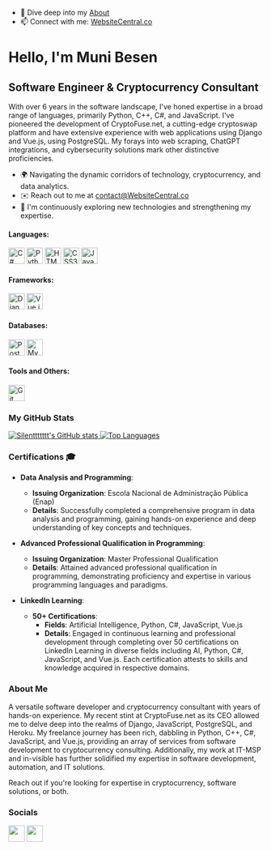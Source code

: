 <!--
**Silenttttttt/Silenttttttt** is a ✨ _special_ ✨ repository because its `README.md` (this file) appears on your GitHub profile.
-->

- 💬 Dive deep into my [About](https://websitecentral.co/about-us)
- 📫 Connect with me: [WebsiteCentral.co](https://websitecentral.co/contact)

Hello, I'm Muni Besen
======================

**Software Engineer & Cryptocurrency Consultant**
---------------------------

With over 6 years in the software landscape, I've honed expertise in a broad range of languages, primarily Python, C++, C#, and JavaScript. I've pioneered the development of CryptoFuse.net, a cutting-edge cryptoswap platform and have extensive experience with web applications using Django and Vue.js, using PostgreSQL. My forays into web scraping, ChatGPT integrations, and cybersecurity solutions mark other distinctive proficiencies.

* 🌍  Navigating the dynamic corridors of technology, cryptocurrency, and data analytics.
* ✉️  Reach out to me at [contact@WebsiteCentral.co](mailto:contact@WebsiteCentral.co)
* 🧠  I'm continuously exploring new technologies and strengthening my expertise.

#### Languages:

<p align="left">
<img src="https://upload.wikimedia.org/wikipedia/commons/4/4f/Csharp_Logo.png" width="32" height="32" title="C#" />
<img src="https://upload.wikimedia.org/wikipedia/commons/c/c3/Python-logo-notext.svg" width="32" height="32" title="Python" />
<img src="https://upload.wikimedia.org/wikipedia/commons/6/61/HTML5_logo_and_wordmark.svg" width="32" height="32" title="HTML5" />
<img src="https://upload.wikimedia.org/wikipedia/commons/d/d5/CSS3_logo_and_wordmark.svg" width="32" height="32" title="CSS3" />
<img src="https://upload.wikimedia.org/wikipedia/commons/6/6a/JavaScript-logo.png" width="32" height="32" title="JavaScript" />
</p>

#### Frameworks:

<p align="left">
<img src="https://static-00.iconduck.com/assets.00/django-icon-1606x2048-lwmw1z73.png" width="32" height="32" title="Django" />
<img src="https://upload.wikimedia.org/wikipedia/commons/9/95/Vue.js_Logo_2.svg" width="32" height="32" title="Vue.js" />
</p>

#### Databases:

<p align="left">
<img src="https://upload.wikimedia.org/wikipedia/commons/2/29/Postgresql_elephant.svg" width="32" height="32" title="PostgreSQL" />
<img src="https://1000logos.net/wp-content/uploads/2020/08/MySQL-Logo.png" width="32" height="32" title="MySQL" />
</p>

#### Tools and Others:

<p align="left">
<img src="https://upload.wikimedia.org/wikipedia/commons/e/e0/Git-logo.svg" width="32" height="32" title="Git" />
</p>


### My GitHub Stats

<a href="http://www.github.com/Silenttttttt">
    <img src="https://github-readme-stats.vercel.app/api?username=Silenttttttt&show_icons=true&count_private=true&title_color=0891b2&text_color=ffffff&icon_color=0891b2&bg_color=1c1917&hide_border=true&show_icons=true" alt="Silenttttttt's GitHub stats" />
</a>
<a href="https://github.com/Silenttttttt">
    <img src="https://github-readme-stats.vercel.app/api/top-langs/?username=Silenttttttt&langs_count=10&count_private=true&title_color=0891b2&text_color=ffffff&icon_color=0891b2&bg_color=1c1917&hide_border=true&locale=en&custom_title=Top%20Languages&layout=compact&theme=gruvbox" alt="Top Languages" />
</a>

### Certifications 🎓

- **Data Analysis and Programming**: 
  - **Issuing Organization**: Escola Nacional de Administração Pública (Enap)
  - **Details**: Successfully completed a comprehensive program in data analysis and programming, gaining hands-on experience and deep understanding of key concepts and techniques.

- **Advanced Professional Qualification in Programming**:
  - **Issuing Organization**: Master Professional Qualification
  - **Details**: Attained advanced professional qualification in programming, demonstrating proficiency and expertise in various programming languages and paradigms.

- **LinkedIn Learning**:
  - **50+ Certifications**: 
    - **Fields**: Artificial Intelligence, Python, C#, JavaScript, Vue.js
    - **Details**: Engaged in continuous learning and professional development through completing over 50 certifications on LinkedIn Learning in diverse fields including AI, Python, C#, JavaScript, and Vue.js. Each certification attests to skills and knowledge acquired in respective domains.


### About Me

A versatile software developer and cryptocurrency consultant with years of hands-on experience. My recent stint at CryptoFuse.net as its CEO allowed me to delve deep into the realms of Django, JavaScript, PostgreSQL, and Heroku. My freelance journey has been rich, dabbling in Python, C++, C#, JavaScript, and Vue.js, providing an array of services from software development to cryptocurrency consulting. Additionally, my work at IT-MSP and in-visible has further solidified my expertise in software development, automation, and IT solutions. 

Reach out if you're looking for expertise in cryptocurrency, software solutions, or both.

### Socials

<p align="left">
  <a href="https://www.github.com/Silenttttttt" target="_blank" rel="noreferrer"><img src="https://cdn-icons-png.flaticon.com/512/1051/1051326.png" width="32" height="32" /></a>
  <a href="https://www.linkedin.com/in/muni-besen/" target="_blank" rel="noreferrer"><img src="https://cdn-icons-png.flaticon.com/512/2111/2111532.png" width="32" height="32" /></a>
</p>
